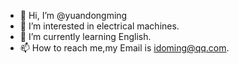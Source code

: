 - 👋 Hi, I’m @yuandongming
- 👀 I’m interested in electrical machines.
- 🌱 I’m currently learning English.
- 📫 How to reach me,my Email is idoming@qq.com.

<!---
yuandongming/yuandongming is a ✨ special ✨ repository because its `README.md` (this file) appears on your GitHub profile.
You can click the Preview link to take a look at your changes.
--->

